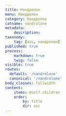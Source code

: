 ```yaml
---
title: Нандролон 
menu: Нандролон
category: Нандролон
catname: nandrolone
metadata:
    description: 
taxonomy:
    tag: [aas, нандролон]
published: true
process:
    markdown: true
    twig: false
visible: true
routes:
  default: '/nandrolone'
  canonical: '/nandrolone'
body_classes: fullwidth
content:
    items: @self.children
    order:
        by: title
        dir: asc
---
```


